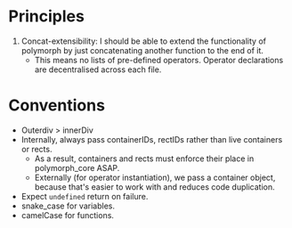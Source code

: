 # Principles
1. Concat-extensibility: I should be able to extend the functionality of polymorph by just concatenating another function to the end of it.
    - This means no lists of pre-defined operators. Operator declarations are decentralised across each file.

# Conventions
- Outerdiv > innerDiv
- Internally, always pass containerIDs, rectIDs rather than live containers or rects.
    - As a result, containers and rects must enforce their place in polymorph_core ASAP.
    - Externally (for operator instantiation), we pass a container object, because that's easier to work with and reduces code duplication.
- Expect `undefined` return on failure.
- snake_case for variables.
- camelCase for functions.